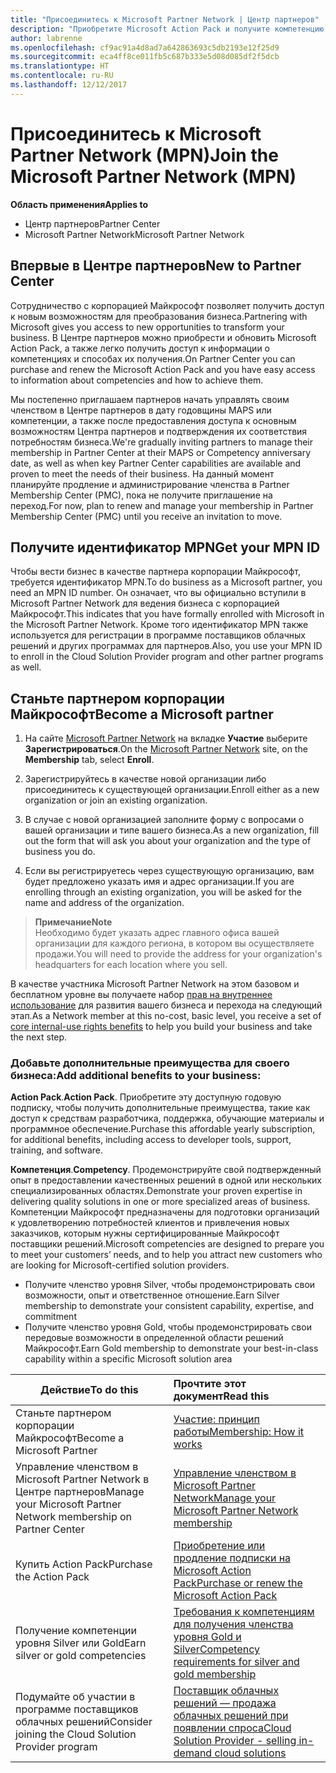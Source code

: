 ```yaml
---
title: "Присоединитесь к Microsoft Partner Network | Центр партнеров"
description: "Приобретите Microsoft Action Pack и получите компетенцию в Центре партнеров"
author: labrenne
ms.openlocfilehash: cf9ac91a4d8ad7a642863693c5db2193e12f25d9
ms.sourcegitcommit: eca4ff8ce011fb5c687b333e5d08d085df2f5dcb
ms.translationtype: HT
ms.contentlocale: ru-RU
ms.lasthandoff: 12/12/2017
---
```

# <a name="join-the-microsoft-partner-network-mpn"></a><span data-ttu-id="72639-103">Присоединитесь к Microsoft Partner Network (MPN)</span><span class="sxs-lookup"><span data-stu-id="72639-103">Join the Microsoft Partner Network (MPN)</span></span>

**<span data-ttu-id="72639-104">Область применения</span><span class="sxs-lookup"><span data-stu-id="72639-104">Applies to</span></span>**

-  <span data-ttu-id="72639-105">Центр партнеров</span><span class="sxs-lookup"><span data-stu-id="72639-105">Partner Center</span></span>
-  <span data-ttu-id="72639-106">Microsoft Partner Network</span><span class="sxs-lookup"><span data-stu-id="72639-106">Microsoft Partner Network</span></span>

## <a name="new-to-partner-center"></a><span data-ttu-id="72639-107">Впервые в Центре партнеров</span><span class="sxs-lookup"><span data-stu-id="72639-107">New to Partner Center</span></span>

 <span data-ttu-id="72639-108">Сотрудничество с корпорацией Майкрософт позволяет получить доступ к новым возможностям для преобразования бизнеса.</span><span class="sxs-lookup"><span data-stu-id="72639-108">Partnering with Microsoft gives you access to new opportunities to transform your business.</span></span> <span data-ttu-id="72639-109">В Центре партнеров можно приобрести и обновить Microsoft Action Pack, а также легко получить доступ к информации о компетенциях и способах их получения.</span><span class="sxs-lookup"><span data-stu-id="72639-109">On Partner Center you can purchase and renew the Microsoft Action Pack and you have easy access to information about competencies and how to achieve them.</span></span>

 <span data-ttu-id="72639-110">Мы постепенно приглашаем партнеров начать управлять своим членством в Центре партнеров в дату годовщины MAPS или компетенции, а также после предоставления доступа к основным возможностям Центра партнеров и подтверждения их соответствия потребностям бизнеса.</span><span class="sxs-lookup"><span data-stu-id="72639-110">We're gradually inviting partners to manage their membership in Partner Center at their MAPS or Competency anniversary date, as well as when key Partner Center capabilities are available and proven to meet the needs of their business.</span></span>  <span data-ttu-id="72639-111">На данный момент планируйте продление и администрирование членства в Partner Membership Center (PMC), пока не получите приглашение на переход.</span><span class="sxs-lookup"><span data-stu-id="72639-111">For now, plan to renew and manage your membership in Partner Membership Center (PMC) until you receive an invitation to move.</span></span>

## <a name="get-your-mpn-id"></a><span data-ttu-id="72639-112">Получите идентификатор MPN</span><span class="sxs-lookup"><span data-stu-id="72639-112">Get your MPN ID</span></span>

<span data-ttu-id="72639-113">Чтобы вести бизнес в качестве партнера корпорации Майкрософт, требуется идентификатор MPN.</span><span class="sxs-lookup"><span data-stu-id="72639-113">To do business as a Microsoft partner, you need an MPN ID number.</span></span> <span data-ttu-id="72639-114">Он означает, что вы официально вступили в Microsoft Partner Network для ведения бизнеса с корпорацией Майкрософт.</span><span class="sxs-lookup"><span data-stu-id="72639-114">This indicates that you have formally enrolled with Microsoft in the Microsoft Partner Network.</span></span> <span data-ttu-id="72639-115">Кроме того идентификатор MPN также используется для регистрации в программе поставщиков облачных решений и других программах для партнеров.</span><span class="sxs-lookup"><span data-stu-id="72639-115">Also, you use your MPN ID to enroll in the Cloud Solution Provider program and other partner programs as well.</span></span>  

## <a name="become-a-microsoft-partner"></a><span data-ttu-id="72639-116">Станьте партнером корпорации Майкрософт</span><span class="sxs-lookup"><span data-stu-id="72639-116">Become a Microsoft partner</span></span>

1.  <span data-ttu-id="72639-117">На сайте [Microsoft Partner Network](https://partner.microsoft.com/en-us/membership) на вкладке **Участие** выберите **Зарегистрироваться**.</span><span class="sxs-lookup"><span data-stu-id="72639-117">On the [Microsoft Partner Network](https://partner.microsoft.com/en-us/membership) site, on the **Membership** tab, select **Enroll**.</span></span> 

2.  <span data-ttu-id="72639-118">Зарегистрируйтесь в качестве новой организации либо присоединитесь к существующей организации.</span><span class="sxs-lookup"><span data-stu-id="72639-118">Enroll either as a new organization or join an existing organization.</span></span>

3.  <span data-ttu-id="72639-119">В случае с новой организацией заполните форму с вопросами о вашей организации и типе вашего бизнеса.</span><span class="sxs-lookup"><span data-stu-id="72639-119">As a new organization, fill out the form that will ask you about your organization and the type of business you do.</span></span>

4.  <span data-ttu-id="72639-120">Если вы регистрируетесь через существующую организацию, вам будет предложено указать имя и адрес организации.</span><span class="sxs-lookup"><span data-stu-id="72639-120">If you are enrolling through an existing organization, you will be asked for the name and address of the organization.</span></span>

>**<span data-ttu-id="72639-121">Примечание</span><span class="sxs-lookup"><span data-stu-id="72639-121">Note</span></span>**<br> <span data-ttu-id="72639-122">Необходимо будет указать адрес главного офиса вашей организации для каждого региона, в котором вы осуществляете продажи.</span><span class="sxs-lookup"><span data-stu-id="72639-122">You will need to provide the address for your organization's headquarters for each location where you sell.</span></span>

<span data-ttu-id="72639-123">В качестве участника Microsoft Partner Network на этом базовом и бесплатном уровне вы получаете набор [прав на внутреннее использование](https://partner.microsoft.com/membership/core-benefits) для развития вашего бизнеса и перехода на следующий этап.</span><span class="sxs-lookup"><span data-stu-id="72639-123">As a Network member at this no-cost, basic level, you receive a set of [core internal-use rights benefits](https://partner.microsoft.com/membership/core-benefits) to help you build your business and take the next step.</span></span> 

### <a name="add-additional-benefits-to-your-business"></a><span data-ttu-id="72639-124">Добавьте дополнительные преимущества для своего бизнеса:</span><span class="sxs-lookup"><span data-stu-id="72639-124">Add additional benefits to your business:</span></span> 

<span data-ttu-id="72639-125">**Action Pack**.</span><span class="sxs-lookup"><span data-stu-id="72639-125">**Action Pack**.</span></span> <span data-ttu-id="72639-126">Приобретите эту доступную годовую подписку, чтобы получить дополнительные преимущества, такие как доступ к средствам разработчика, поддержка, обучающие материалы и программное обеспечение.</span><span class="sxs-lookup"><span data-stu-id="72639-126">Purchase this affordable yearly subscription, for additional benefits, including access to developer tools, support, training, and software.</span></span>

<span data-ttu-id="72639-127">**Компетенция**.</span><span class="sxs-lookup"><span data-stu-id="72639-127">**Competency**.</span></span> <span data-ttu-id="72639-128">Продемонстрируйте свой подтвержденный опыт в предоставлении качественных решений в одной или нескольких специализированных областях.</span><span class="sxs-lookup"><span data-stu-id="72639-128">Demonstrate your proven expertise in delivering quality solutions in one or more specialized areas of business.</span></span> <span data-ttu-id="72639-129">Компетенции Майкрософт предназначены для подготовки организаций к удовлетворению потребностей клиентов и привлечения новых заказчиков, которым нужны сертифицированные Майкрософт поставщики решений.</span><span class="sxs-lookup"><span data-stu-id="72639-129">Microsoft competencies are designed to prepare you to meet your customers’ needs, and to help you attract new customers who are looking for Microsoft-certified solution providers.</span></span> 

- <span data-ttu-id="72639-130">Получите членство уровня Silver, чтобы продемонстрировать свои возможности, опыт и ответственное отношение.</span><span class="sxs-lookup"><span data-stu-id="72639-130">Earn Silver membership to demonstrate your consistent capability, expertise, and commitment</span></span>
- <span data-ttu-id="72639-131">Получите членство уровня Gold, чтобы продемонстрировать свои передовые возможности в определенной области решений Майкрософт.</span><span class="sxs-lookup"><span data-stu-id="72639-131">Earn Gold membership to demonstrate your best-in-class capability within a specific Microsoft solution area</span></span>

|**<span data-ttu-id="72639-132">Действие</span><span class="sxs-lookup"><span data-stu-id="72639-132">To do this</span></span>**   |**<span data-ttu-id="72639-133">Прочтите этот документ</span><span class="sxs-lookup"><span data-stu-id="72639-133">Read this</span></span>**   |
|------------------|:---------------|
|<span data-ttu-id="72639-134">Станьте партнером корпорации Майкрософт</span><span class="sxs-lookup"><span data-stu-id="72639-134">Become a Microsoft Partner</span></span>|[<span data-ttu-id="72639-135">Участие: принцип работы</span><span class="sxs-lookup"><span data-stu-id="72639-135">Membership: How it works</span></span>](https://partner.microsoft.com/membership/how-it-works)|
<span data-ttu-id="72639-136">Управление членством в Microsoft Partner Network в Центре партнеров</span><span class="sxs-lookup"><span data-stu-id="72639-136">Manage your Microsoft Partner Network membership on Partner Center</span></span>   |[<span data-ttu-id="72639-137">Управление членством в Microsoft Partner Network</span><span class="sxs-lookup"><span data-stu-id="72639-137">Manage your Microsoft Partner Network membership</span></span>](mpn-overview.md)
|<span data-ttu-id="72639-138">Купить Action Pack</span><span class="sxs-lookup"><span data-stu-id="72639-138">Purchase the Action Pack</span></span>   |[<span data-ttu-id="72639-139">Приобретение или продление подписки на Microsoft Action Pack</span><span class="sxs-lookup"><span data-stu-id="72639-139">Purchase or renew the Microsoft Action Pack</span></span>](https://msdn.microsoft.com/partner-center/mpn-get-action-pack)|
|<span data-ttu-id="72639-140">Получение компетенции уровня Silver или Gold</span><span class="sxs-lookup"><span data-stu-id="72639-140">Earn silver or gold competencies</span></span>   |[<span data-ttu-id="72639-141">Требования к компетенциям для получения членства уровня Gold и Silver</span><span class="sxs-lookup"><span data-stu-id="72639-141">Competency requirements for silver and gold membership</span></span>](https://msdn.microsoft.com/en-us/partner-center/learn-about-competencies)|
|<span data-ttu-id="72639-142">Подумайте об участии в программе поставщиков облачных решений</span><span class="sxs-lookup"><span data-stu-id="72639-142">Consider joining the Cloud Solution Provider program</span></span>|[<span data-ttu-id="72639-143">Поставщик облачных решений — продажа облачных решений при появлении спроса</span><span class="sxs-lookup"><span data-stu-id="72639-143">Cloud Solution Provider - selling in-demand cloud solutions</span></span>](csp-overview.md)|
